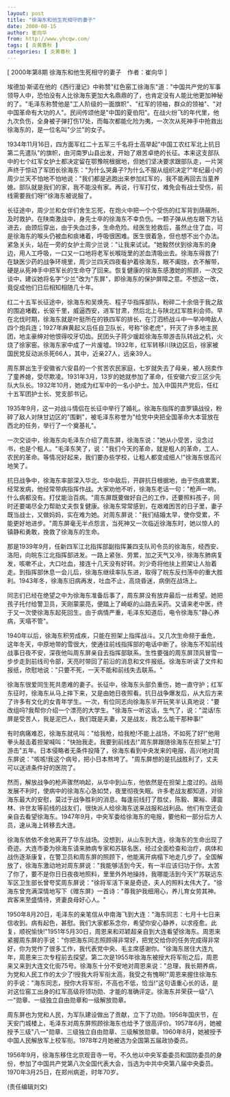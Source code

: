 ```yaml
---
layout: post
title: "徐海东和他生死相守的妻子"
date: 2000-08-15
author: 崔向华
from: http://www.yhcqw.com/
tags: [ 炎黄春秋 ]
categories: [ 炎黄春秋 ]
---
```



[ 2000年第8期 徐海东和他生死相守的妻子　作者：崔向华 ]


埃德加·斯诺在他的《西行漫记》中称赞"红色窑工徐海东"道："中国共产党的军事领导人中，恐怕没有人比徐海东更加大名鼎鼎的了，也肯定没有人能比他更加神秘的了。"毛泽东称赞他是"工人阶级的一面旗帜"、"红军的领袖，群众的领袖"、"对中国革命有大功的人"。民间传颂他是"中国的夏伯阳"。在战火纷飞的年代里，他九次负伤，全身被子弹打伤17处，而每次都能化险为夷，一次次从死神手中抢救出徐海东的，是一位名叫"少兰"的女子。


1934年11月16日，四方面军红二十五军三千名将士高举起"中国工农红军北上抗日第二先遣队"的旗帜，由河南罗山县出发，开始了艰苦卓绝的长征。本来这支部队中的七个红军女护士都决定留在鄂豫皖根据地，但她们坚决要求跟部队走，一片哭声终于惊动了军团长徐海东："为什么哭鼻子?为什么不服从组织决定?"年纪最小的周少兰天不怕地不怕地说："我们都是逃跑出来参加红军的，我不能再回去当童养媳。部队就是我们的家，我不能没有家。再说，行军打仗，难免会有战士受伤，前线需要我们呀!"徐海东被说服了。


长征途中，周少兰和女伴们舍生忘死，在炮火中把一个个受伤的红军背到荫蔽所，及时救护。在陕南激战中，身先士卒的徐海东不幸负伤。一颗子弹从他左眼下方钻进去，由颈后穿出，由于失血过多，生命危险。经医生抢救后，虽然止住了血，可是徐海东的喉头仍被血和痰堵着，呼吸很困难。医生很着急，但也想不出个办法。紧急关头，站在一旁的女护士周少兰说："让我来试试。"她毅然伏到徐海东的身边，用人工呼吸，一口又一口地将老军长喉咙里的淤血清吸出去。徐海东得救了!在缺医少药的战争环境里，周少兰四天四夜看护着徐海东，眼不阖拢，衣不解带，硬是从死神手中把军长的生命夺了回来。恢复健康的徐海东感激她的照顾，一次交谈中，建议她将名字"少兰"改为"东屏"，即徐海东的保护屏障之意。不想这一改，竟促成他们日后相知相随几十年。


红二十五军长征途中，徐海东和吴焕先、程子华指挥部队，粉碎二十余倍于我之敌的围追堵截，长驱千里，威逼西安，进军甘肃，然后北上与陕北红军胜利会师。早在北伐时期，徐海东就是叶挺所在的铁四军的排长，在汀泗桥战斗中一举冲垮敌人四个炮兵连；1927年麻黄起义后任自卫队长，号称"徐老虎"，歼灭了许多地主民团，地主豪绅对他恨得咬牙切齿。民团头子蒋少瑗趁徐海东带游击队转战之机，火烧了徐家窑。徐海东家中成了一片废墟。1932年，红军转移川陕边区后，徐家被国民党反动派杀死66人，其中，近亲27人，远亲39人。


周东屏出生于安徽省六安县的一个贫苦农民家庭，七岁就失去了母亲，被人拐卖作了童养媳，受尽欺凌。1931年3月，13岁的她就参加了革命，任安徽六安三区少先队大队长。1932年10月，她成为红军中的一名小护士。加入中国共产党后，任红十五军团护士长、党支部书记。


1935年9月，这一对战斗情侣在长征中举行了婚礼。徐海东指挥的直罗镇战役，粉碎了敌人对陕甘边区的"围剿"，被毛泽东称誉为"给党中央把全国革命大本营放在西北的任务，举行了一个奠基礼"。


一次交谈中，徐海东向毛泽东介绍了周东屏，徐海东说："她从小受苦，没念过书，也是个粗人。"毛泽东笑了，说："我们今天的革命，就是粗人的革命，工人、农民的革命。等情况好起来，我们要办些学校，让粗人都变成细人!"徐海东很高兴地笑了。


抗日战争中，徐海东率部深入华北、华中敌后，开辟抗日根据地，由于伤痕累累，经常发病，他经常带病指挥作战。大家劝他不听，徐海东老话一句："枪声一响，什么病都没有。打仗能治百病。"周东屏既要做好自己的工作，还要照料孩子，同时还要竭尽全力帮助丈夫恢复健康。徐海东常常感到，在艰难困苦的日子里，妻子既当战士，又做妈妈，实在难为她。对周东屏说："我们结婚太早，使你受累，不能更好地进步。"周东屏毫无半点怨言，当死神又一次临近徐海东时，她以惊人的镇静和勇敢，挽救了徐海东的生命。


那是1939年9月，任新四军江北指挥部副指挥兼四支队司令员的徐海东，经西安、洛阳，向皖东江北指挥部进发。一路上紧张、劳累，加之天气又冷，徐海东肺病复发，咳嗽不止，大口吐血，接连十几天没有好转。刘少奇将他扶上担架让人抬着走。到指挥部休息一会儿后，徐海东继续率队东进，取得了皖东反扫荡中的重大胜利。1943年冬，徐海东旧病再发，吐血不止，高烧昏迷，病倒在战场上。


同志们已经在绝望之中为徐海东准备后事了，周东屏没有放弃最后一丝希望。她把孩子托付给警卫员，天刚蒙蒙亮，便踏上了崎岖的山路去采药。又请来老中医，终于又一次使徐海东起死回生。由于病情严重，毛泽东知道后，电令徐海东"静心养病，天塌不管"。


1940年以后，徐海东积劳成疾，只能在担架上指挥战斗。又几次生命频于垂危，这年冬天，中原地带的雪很大，使通往前线指挥部的电话中断了。徐海东不知前线战事日夜不安，深夜他叫周东屏亲自去指挥部联系。生性要强的周东屏顶风冒雪一步步走到前线司令部，天亮时带回了前沿的消息和文件报纸。徐海东听读了文件和报纸，欣慰地说："只要不死，一天不能和前线失去联系。"


徐海东很爱同生死共患难的妻子。长征中，徐海东头部负重伤，她一直守护；红军东征时，徐海东从马上摔下来，又是由她日夜照看。抗日战争爆发后，从大后方来了许多有文化的女青年学生。一次，有位同志向徐海东半开玩笑半认真地说："要改组吗?我帮你介绍一个漂亮的大学生。"徐海东一听这话，生气了，说："混话!东屏是受苦人，我是泥巴人，我们既是夫妻，又是战友，我怎么能干那种事!"


有时病痛难忍，徐海东就吼叫："给我枪，给我枪!不能上战场，不如死了好!"他用拳头敲击着担架喊叫："快抬我走。我要到前线去!"周东屏跟随徐海东在担架上"打游击"五年。日本侵略者无条件投降了，徐海东看到中央发来的电报，高兴地对周东屏说："咳咳!我这个病号，把小日本熬垮了。"周东屏想的是抗战胜利了，丈夫可以送进条件好的医院了。


然而，解放战争的枪声骤然响起，从华中到山东，他依然是在担架上度过的。战局发展不利时，使病中的徐海东心急如焚，夜里彻夜失眠。许多老战友都知道，对徐海东最大的安慰，莫过于战争胜利的消息。每逢前线打了胜仗，陈毅、粟裕、谭震林、许世友等前线的战友们，很快派人给徐海东送来战报和战利品。他们有空还会亲自去看望徐海东。1947年9月，中央军委给徐海东的电报，要他和一部分后方人员，速从海上转移去大连。


徐海东依依不舍地离开了华东战场。没想到，从山东到大连，徐海东的生命出现了奇迹。大连市委为徐海东请来肺病专家和苏联名医，经过全面检查和治疗，病体和战伤逐渐康复，在警卫员和周东屏的照顾下，他能离开病榻下地走几步了。全国解放了，徐海东激动地对周东屏说："我能够活到今天，有一半应该归功于你，太苦了你了，要不是你日日夜夜地照料，里里外外地操持，我哪能活到今天?"苏联远东军区卫生部长曾夸奖周东屏说："徐将军活下来是奇迹，夫人的照料太伟大了。"徐海东曾充满深情地写下《赠东屏》一首诗："尊我护我细用心，养儿育女劳其神。宾客来至盛情待，贤妻良母好心人。"


1950年8月20日，毛泽东的亲笔信从中南海飞到大连："海东同志：七月十七日来信收到。病有起色，甚慰。我们大家都系念你，希望你安心静养，以求痊愈。此复，顺祝愉快!"1951年5月30日，周恩来和邓颖超亲自到大连看望徐海东。周恩来紧握周东屏的手说："你把海东同志照顾得非常好，把党交给你的任务完成得非常好，你为党作了很多工作，我代表党中央、毛主席感谢你。"徐海东居住大连九年，周恩来三次专程前去探望。第二次是1955年徐海东被授大将军衔之后，周恩来又来到大连文化街75号。徐海东十分不安地对周恩来说："总理，我长期养病，为党和人民工作的太少了!授我大将军衔太高，我受之有愧啊!"周恩来握住徐海东的手说："海东同志，授你大将军衔，不高也不低，恰当!"这句语重心长的话，是对这位窑工出身的红军高级将领功勋、才能的准确评定。徐海东并荣获一级"八一"勋章、一级独立自由勋章和一级解放勋章。


周东屏也为党和人民，为军队建设做出了贡献，立下了功勋。1956年国庆节，在天安门城楼上，毛泽东对周东屏照顾徐海东也给予了很高评价。1957年6月，她被授予三级"八一"勋章、三级独立自由勋章、三级解放勋章。1960年8月，她被授予中国人民解放军上校军衔。1978年2月她被选为全国第五届政协委员。


1956年9月，徐海东移住北京观音寺一号。不久他以中央军委委员和国防委员的身份，参加了中国共产党第八次全国代表大会，当选为中共中央第八届中央委员。1970年3月25日，在郑州病逝，时年70岁。

(责任编辑刘文)


